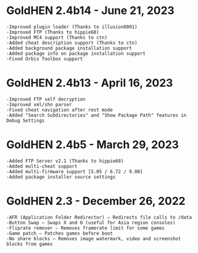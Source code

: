 <h1>GoldHEN 2.4b14 - June 21, 2023</h1>
    
    -Improved plugin loader (Thanks to illusion0001)
    -Improved FTP (Thanks to hippie68)
    -Improved MC4 support (Thanks to ctn)
    -Added cheat description support (Thanks to ctn)
    -Added background package installation support
    -Added package info on package installation support
    -Fixed Orbis Toolbox support 
<p>
<h1>GoldHEN 2.4b13 - April 16, 2023</h1>
    
    -Improved FTP self decryption
    -Improved xml/shn parser
    -Fixed cheat navigation after rest mode
    -Added "Search Subdirectories" and "Show Package Path" features in Debug Settings
<p>
<h1>GoldHEN 2.4b5 -  March 29, 2023</h1>

    -Added FTP Server v2.1 (Thanks to hippie68)
    -Added multi-cheat support
    -Added multi-firmware support [5.05 / 6.72 / 9.00]
    -Added package installer source settings
<p>
<h1>GoldHEN 2.3 - December 26, 2022</h1>
 
    -AFR (Application Folder Redirector) – Redirects file calls to /data
    -Button Swap – Swaps X and O (useful for Asia region consoles)
    -Fliprate remover – Removes framerate limit for some games
    -Game patch – Patches games before boot
    -No share blocks – Removes image watermark, video and screenshot blocks from games
